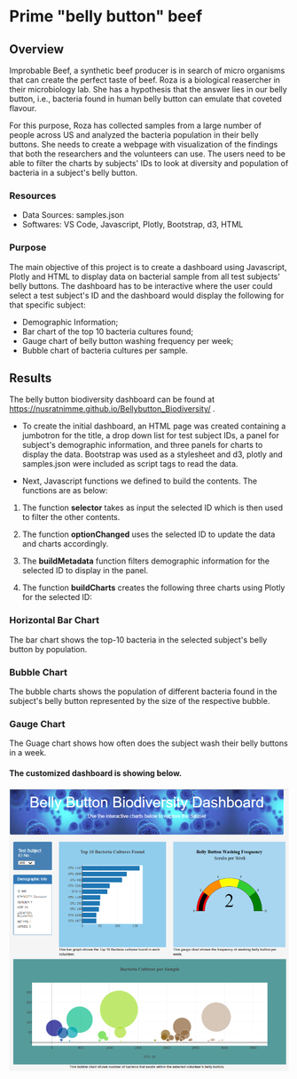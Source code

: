 # Prime "belly button" beef
## Overview
Improbable Beef, a synthetic beef producer is in search of micro organisms that can create the perfect taste of beef. Roza is a biological reasercher in their microbiology lab. She has a hypothesis that the answer lies in our belly button, i.e., bacteria found in human belly button can emulate that coveted flavour.

For this purpose, Roza has collected samples from a large number of people across US and analyzed the bacteria population in their belly buttons. She needs to create a webpage with visualization of the findings that both the researchers and the volunteers can use. The users need to be able to filter the charts by subjects' IDs to look at diversity and population of bacteria in a subject's belly button.

### Resources

- Data Sources: samples.json
- Softwares: VS Code, Javascript, Plotly, Bootstrap, d3, HTML

### Purpose

The main objective of this project is to create a dashboard using Javascript, Plotly and HTML to display data on bacterial sample from all test subjects' belly buttons. The dashboard has to be interactive where the user could select a test subject's ID and the dashboard would display the following for that specific subject:

- Demographic Information;
- Bar chart of the top 10 bacteria cultures found;
- Gauge chart of belly button washing frequency per week;
- Bubble chart of bacteria cultures per sample.

## Results

The belly button biodiversity dashboard can be found at https://nusratnimme.github.io/Bellybutton_Biodiversity/ .

- To create the initial dashboard, an HTML page was created  containing a jumbotron for the title, a drop down list for test subject IDs, a panel for subject's demographic information, and three panels for charts to display the data. Bootstrap was used as a stylesheet and d3, plotly and samples.json were included as script tags to read the data.

- Next, Javascript functions we defined to build the contents. The functions are as below:

1. The function **selector** takes as input the selected ID which is then used to filter the other contents.

2. The function **optionChanged** uses the selected ID to update the data and charts accordingly.

3. The **buildMetadata** function filters demographic information for the selected ID to display in the panel.

4. The function **buildCharts** creates the following three charts using Plotly for the selected ID:

### Horizontal Bar Chart
The bar chart shows the top-10 bacteria in the selected subject's belly button by population. 

### Bubble Chart
The bubble charts shows the population of different bacteria found in the subject's belly button represented by the size of the respective bubble.

### Gauge Chart
The Guage chart shows how often does the subject wash their belly buttons in a week.

#### The customized dashboard is showing below.

![Bellybutton_Biodiversity_Dashboard](https://github.com/Nusratnimme/Bellybutton_Biodiversity/blob/main/Image/webpage.png)

